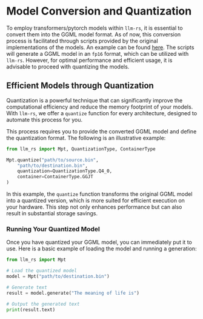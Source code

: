 # Model Conversion and Quantization

To employ transformers/pytorch models within `llm-rs`, it is essential to convert them into the GGML model format. As of now, this conversion process is facilitated through scripts provided by the original implementations of the models. An example can be found [here](https://github.com/ggerganov/ggml/blob/master/examples/mpt/convert-h5-to-ggml.py). The scripts will generate a GGML model in an `fp16` format, which can be utilized with `llm-rs`. However, for optimal performance and efficient usage, it is advisable to proceed with quantizing the models.

## Efficient Models through Quantization

Quantization is a powerful technique that can significantly improve the computational efficiency and reduce the memory footprint of your models. With `llm-rs`, we offer a `quantize` function for every architecture, designed to automate this process for you.

This process requires you to provide the converted GGML model and define the quantization format. The following is an illustrative example:

```python
from llm_rs import Mpt, QuantizationType, ContainerType

Mpt.quantize("path/to/source.bin",
    "path/to/destination.bin",
    quantization=QuantizationType.Q4_0,
    container=ContainerType.GGJT
)
```

In this example, the `quantize` function transforms the original GGML model into a quantized version, which is more suited for efficient execution on your hardware. This step not only enhances performance but can also result in substantial storage savings.

### Running Your Quantized Model

Once you have quantized your GGML model, you can immediately put it to use. Here is a basic example of loading the model and running a generation:

```python
from llm_rs import Mpt

# Load the quantized model
model = Mpt("path/to/destination.bin")

# Generate text
result = model.generate("The meaning of life is")

# Output the generated text
print(result.text)
```
